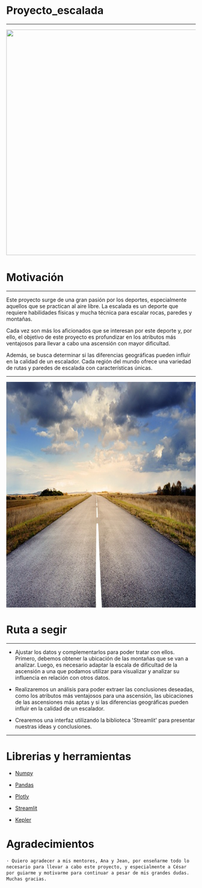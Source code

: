 # Proyecto_escalada
---
<div style = "text-align: center;">
    <img src="image/roc.jpg" width = "1000" height = "600">
</div>


# Motivación
---

Este proyecto surge de una gran pasión por los deportes, especialmente aquellos que se practican al aire libre. La escalada es un deporte que requiere habilidades físicas y mucha técnica para escalar rocas, paredes y montañas. 

Cada vez son más los aficionados que se interesan por este deporte y, por ello, el objetivo de este proyecto es profundizar en los atributos más ventajosos para llevar a cabo una ascensión con mayor dificultad. 

Además, se busca determinar si las diferencias geográficas pueden influir en la calidad de un escalador. Cada región del mundo ofrece una variedad de rutas y paredes de escalada con características únicas.

---
<div style = "text-align: center;">
    <img src="image/ruta.jpg" width = "1000" height = "600">
</div>

# Ruta a segir
---

- Ajustar los datos y complementarlos para poder tratar con ellos. Primero, debemos obtener la ubicación de las montañas que se van a analizar. Luego, es necesario adaptar la escala de dificultad de la ascensión a una que podamos utilizar para visualizar y analizar su influencia en relación con otros datos.

- Realizaremos un análisis para poder extraer las conclusiones deseadas, como los atributos más ventajosos para una ascensión, las ubicaciones de las ascensiones más aptas y si las diferencias geográficas pueden influir en la calidad de un escalador.

- Crearemos una interfaz utilizando la biblioteca 'Streamlit' para presentar nuestras ideas y conclusiones.
---
# Librerias y herramientas

- [Numpy](https://numpy.org/)

- [Pandas](https://pandas.pydata.org/)

- [Plotly](https://plotly.com/)

- [Streamlit](https://docs.streamlit.io/)

- [Kepler](https://kepler.gl/)

# Agradecimientos
    · Quiero agradecer a mis mentores, Ana y Jean, por enseñarme todo lo necesario para llevar a cabo este proyecto, y especialmente a César por guiarme y motivarme para continuar a pesar de mis grandes dudas. Muchas gracias.

